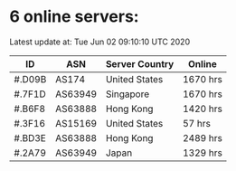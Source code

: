 # 6 online servers:

Latest update at: Tue Jun 02 09:10:10 UTC 2020

| ID | ASN | Server Country | Online |
| -- | --- | -------------- | ------ |
| #.D09B | AS174 | United States | 1670 hrs |
| #.7F1D | AS63949 | Singapore | 1670 hrs |
| #.B6F8 | AS63888 | Hong Kong | 1420 hrs |
| #.3F16 | AS15169 | United States | 57 hrs |
| #.BD3E | AS63888 | Hong Kong | 2489 hrs |
| #.2A79 | AS63949 | Japan | 1329 hrs |

